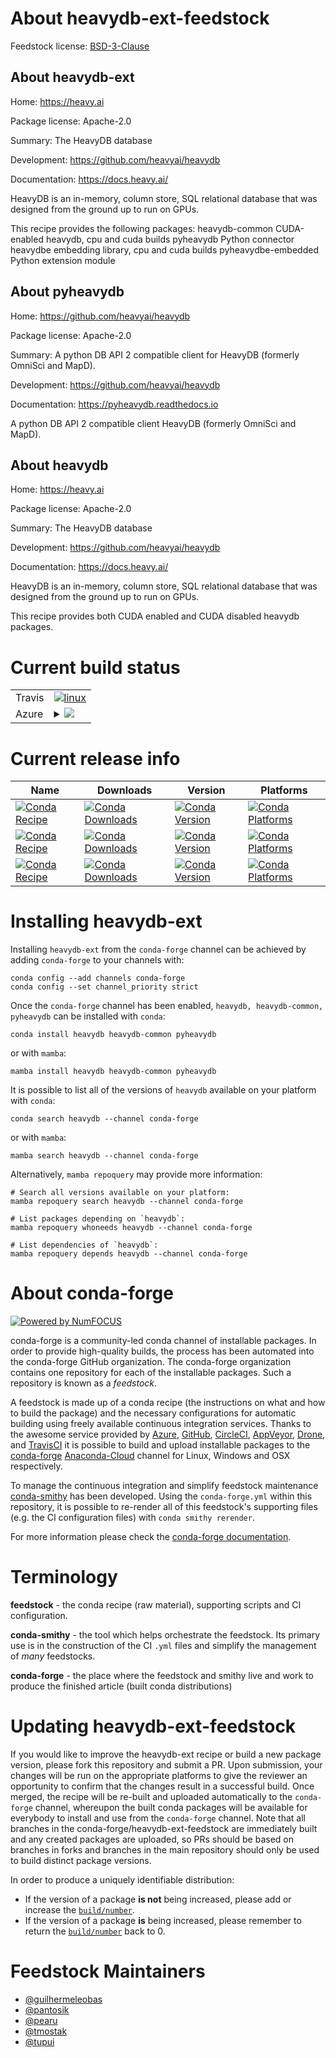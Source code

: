 About heavydb-ext-feedstock
===========================

Feedstock license: [BSD-3-Clause](https://github.com/conda-forge/heavydb-ext-feedstock/blob/main/LICENSE.txt)


About heavydb-ext
-----------------

Home: https://heavy.ai

Package license: Apache-2.0

Summary: The HeavyDB database

Development: https://github.com/heavyai/heavydb

Documentation: https://docs.heavy.ai/

HeavyDB is an in-memory, column store, SQL relational database
that was designed from the ground up to run on GPUs.

This recipe provides the following packages:
  heavydb-common CUDA-enabled heavydb, cpu and cuda builds
  pyheavydb Python connector
  heavydbe embedding library, cpu and cuda builds
  pyheavydbe-embedded Python extension module


About pyheavydb
---------------

Home: https://github.com/heavyai/heavydb

Package license: Apache-2.0

Summary: A python DB API 2 compatible client for HeavyDB (formerly OmniSci and MapD).

Development: https://github.com/heavyai/heavydb

Documentation: https://pyheavydb.readthedocs.io

A python DB API 2 compatible client HeavyDB (formerly OmniSci and MapD).


About heavydb
-------------

Home: https://heavy.ai

Package license: Apache-2.0

Summary: The HeavyDB database

Development: https://github.com/heavyai/heavydb

Documentation: https://docs.heavy.ai/

HeavyDB is an in-memory, column store, SQL relational database
that was designed from the ground up to run on GPUs.

This recipe provides both CUDA enabled and CUDA disabled heavydb
packages.


Current build status
====================


<table><tr>
    <td>Travis</td>
    <td>
      <a href="https://app.travis-ci.com/conda-forge/heavydb-ext-feedstock">
        <img alt="linux" src="https://img.shields.io/travis/com/conda-forge/heavydb-ext-feedstock/main.svg?label=Linux">
      </a>
    </td>
  </tr>
    
  <tr>
    <td>Azure</td>
    <td>
      <details>
        <summary>
          <a href="https://dev.azure.com/conda-forge/feedstock-builds/_build/latest?definitionId=16451&branchName=main">
            <img src="https://dev.azure.com/conda-forge/feedstock-builds/_apis/build/status/heavydb-ext-feedstock?branchName=main">
          </a>
        </summary>
        <table>
          <thead><tr><th>Variant</th><th>Status</th></tr></thead>
          <tbody><tr>
              <td>linux_64_c_compiler_version12cuda_compiler_versionNonecxx_compiler_version12</td>
              <td>
                <a href="https://dev.azure.com/conda-forge/feedstock-builds/_build/latest?definitionId=16451&branchName=main">
                  <img src="https://dev.azure.com/conda-forge/feedstock-builds/_apis/build/status/heavydb-ext-feedstock?branchName=main&jobName=linux&configuration=linux%20linux_64_c_compiler_version12cuda_compiler_versionNonecxx_compiler_version12" alt="variant">
                </a>
              </td>
            </tr><tr>
              <td>linux_aarch64_c_compiler_version12cuda_compiler_versionNonecxx_compiler_version12</td>
              <td>
                <a href="https://dev.azure.com/conda-forge/feedstock-builds/_build/latest?definitionId=16451&branchName=main">
                  <img src="https://dev.azure.com/conda-forge/feedstock-builds/_apis/build/status/heavydb-ext-feedstock?branchName=main&jobName=linux&configuration=linux%20linux_aarch64_c_compiler_version12cuda_compiler_versionNonecxx_compiler_version12" alt="variant">
                </a>
              </td>
            </tr><tr>
              <td>linux_ppc64le_c_compiler_version12cuda_compiler_versionNonecxx_compiler_version12</td>
              <td>
                <a href="https://dev.azure.com/conda-forge/feedstock-builds/_build/latest?definitionId=16451&branchName=main">
                  <img src="https://dev.azure.com/conda-forge/feedstock-builds/_apis/build/status/heavydb-ext-feedstock?branchName=main&jobName=linux&configuration=linux%20linux_ppc64le_c_compiler_version12cuda_compiler_versionNonecxx_compiler_version12" alt="variant">
                </a>
              </td>
            </tr><tr>
              <td>win_64_cuda_compiler_versionNone</td>
              <td>
                <a href="https://dev.azure.com/conda-forge/feedstock-builds/_build/latest?definitionId=16451&branchName=main">
                  <img src="https://dev.azure.com/conda-forge/feedstock-builds/_apis/build/status/heavydb-ext-feedstock?branchName=main&jobName=win&configuration=win%20win_64_cuda_compiler_versionNone" alt="variant">
                </a>
              </td>
            </tr>
          </tbody>
        </table>
      </details>
    </td>
  </tr>
</table>

Current release info
====================

| Name | Downloads | Version | Platforms |
| --- | --- | --- | --- |
| [![Conda Recipe](https://img.shields.io/badge/recipe-heavydb-green.svg)](https://anaconda.org/conda-forge/heavydb) | [![Conda Downloads](https://img.shields.io/conda/dn/conda-forge/heavydb.svg)](https://anaconda.org/conda-forge/heavydb) | [![Conda Version](https://img.shields.io/conda/vn/conda-forge/heavydb.svg)](https://anaconda.org/conda-forge/heavydb) | [![Conda Platforms](https://img.shields.io/conda/pn/conda-forge/heavydb.svg)](https://anaconda.org/conda-forge/heavydb) |
| [![Conda Recipe](https://img.shields.io/badge/recipe-heavydb--common-green.svg)](https://anaconda.org/conda-forge/heavydb-common) | [![Conda Downloads](https://img.shields.io/conda/dn/conda-forge/heavydb-common.svg)](https://anaconda.org/conda-forge/heavydb-common) | [![Conda Version](https://img.shields.io/conda/vn/conda-forge/heavydb-common.svg)](https://anaconda.org/conda-forge/heavydb-common) | [![Conda Platforms](https://img.shields.io/conda/pn/conda-forge/heavydb-common.svg)](https://anaconda.org/conda-forge/heavydb-common) |
| [![Conda Recipe](https://img.shields.io/badge/recipe-pyheavydb-green.svg)](https://anaconda.org/conda-forge/pyheavydb) | [![Conda Downloads](https://img.shields.io/conda/dn/conda-forge/pyheavydb.svg)](https://anaconda.org/conda-forge/pyheavydb) | [![Conda Version](https://img.shields.io/conda/vn/conda-forge/pyheavydb.svg)](https://anaconda.org/conda-forge/pyheavydb) | [![Conda Platforms](https://img.shields.io/conda/pn/conda-forge/pyheavydb.svg)](https://anaconda.org/conda-forge/pyheavydb) |

Installing heavydb-ext
======================

Installing `heavydb-ext` from the `conda-forge` channel can be achieved by adding `conda-forge` to your channels with:

```
conda config --add channels conda-forge
conda config --set channel_priority strict
```

Once the `conda-forge` channel has been enabled, `heavydb, heavydb-common, pyheavydb` can be installed with `conda`:

```
conda install heavydb heavydb-common pyheavydb
```

or with `mamba`:

```
mamba install heavydb heavydb-common pyheavydb
```

It is possible to list all of the versions of `heavydb` available on your platform with `conda`:

```
conda search heavydb --channel conda-forge
```

or with `mamba`:

```
mamba search heavydb --channel conda-forge
```

Alternatively, `mamba repoquery` may provide more information:

```
# Search all versions available on your platform:
mamba repoquery search heavydb --channel conda-forge

# List packages depending on `heavydb`:
mamba repoquery whoneeds heavydb --channel conda-forge

# List dependencies of `heavydb`:
mamba repoquery depends heavydb --channel conda-forge
```


About conda-forge
=================

[![Powered by
NumFOCUS](https://img.shields.io/badge/powered%20by-NumFOCUS-orange.svg?style=flat&colorA=E1523D&colorB=007D8A)](https://numfocus.org)

conda-forge is a community-led conda channel of installable packages.
In order to provide high-quality builds, the process has been automated into the
conda-forge GitHub organization. The conda-forge organization contains one repository
for each of the installable packages. Such a repository is known as a *feedstock*.

A feedstock is made up of a conda recipe (the instructions on what and how to build
the package) and the necessary configurations for automatic building using freely
available continuous integration services. Thanks to the awesome service provided by
[Azure](https://azure.microsoft.com/en-us/services/devops/), [GitHub](https://github.com/),
[CircleCI](https://circleci.com/), [AppVeyor](https://www.appveyor.com/),
[Drone](https://cloud.drone.io/welcome), and [TravisCI](https://travis-ci.com/)
it is possible to build and upload installable packages to the
[conda-forge](https://anaconda.org/conda-forge) [Anaconda-Cloud](https://anaconda.org/)
channel for Linux, Windows and OSX respectively.

To manage the continuous integration and simplify feedstock maintenance
[conda-smithy](https://github.com/conda-forge/conda-smithy) has been developed.
Using the ``conda-forge.yml`` within this repository, it is possible to re-render all of
this feedstock's supporting files (e.g. the CI configuration files) with ``conda smithy rerender``.

For more information please check the [conda-forge documentation](https://conda-forge.org/docs/).

Terminology
===========

**feedstock** - the conda recipe (raw material), supporting scripts and CI configuration.

**conda-smithy** - the tool which helps orchestrate the feedstock.
                   Its primary use is in the construction of the CI ``.yml`` files
                   and simplify the management of *many* feedstocks.

**conda-forge** - the place where the feedstock and smithy live and work to
                  produce the finished article (built conda distributions)


Updating heavydb-ext-feedstock
==============================

If you would like to improve the heavydb-ext recipe or build a new
package version, please fork this repository and submit a PR. Upon submission,
your changes will be run on the appropriate platforms to give the reviewer an
opportunity to confirm that the changes result in a successful build. Once
merged, the recipe will be re-built and uploaded automatically to the
`conda-forge` channel, whereupon the built conda packages will be available for
everybody to install and use from the `conda-forge` channel.
Note that all branches in the conda-forge/heavydb-ext-feedstock are
immediately built and any created packages are uploaded, so PRs should be based
on branches in forks and branches in the main repository should only be used to
build distinct package versions.

In order to produce a uniquely identifiable distribution:
 * If the version of a package **is not** being increased, please add or increase
   the [``build/number``](https://docs.conda.io/projects/conda-build/en/latest/resources/define-metadata.html#build-number-and-string).
 * If the version of a package **is** being increased, please remember to return
   the [``build/number``](https://docs.conda.io/projects/conda-build/en/latest/resources/define-metadata.html#build-number-and-string)
   back to 0.

Feedstock Maintainers
=====================

* [@guilhermeleobas](https://github.com/guilhermeleobas/)
* [@pantosik](https://github.com/pantosik/)
* [@pearu](https://github.com/pearu/)
* [@tmostak](https://github.com/tmostak/)
* [@tupui](https://github.com/tupui/)

